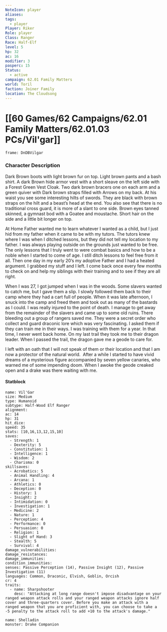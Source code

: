 ```yaml
---
NoteIcon: player
aliases: 
tags:
  - player
Player: Riker
Role: player
Class: Ranger
Race: Half-Elf
level: 5
hp: 32
ac: 16
modifier: 3
pasperc: 15
Status:
  - active
campaign: 62.01 Family Matters
world: Toril
faction: Joiner Family
location: The Cloudsong
---
```

# [[60 Games/62 Campaigns/62.01 Family Matters/62.01.03 PCs/Vil'gar]]

```custom-frames
frame: DnDBVilgar
```


### Character Description
Dark Brown boots with light brown fur on top. Light brown pants and a bash shirt. A dark Brown hide armor vest with a short sleave on the left side with a Forest Green Vest Cloak. Two dark brown bracers one on each arm and a green quiver with Dark brown straps filled with Arrows on my back. At his waist you see some interesting hilts of swords. They are black with brown straps on the hilt and a beast’s head at the end. You also see that there is no traditional cross guard, it is more of a slant to one side. Brown eyes tanned skinned, a gymnast bod with a Goatee and moustache. Short hair on the side and a little bit longer on top.

At Home Father wanted me to learn whatever I wanted as a child, but I just hid from my father when it came to be with my tutors. The tutors knew where I was when I ditched lessons, but they did not tell my location to my father. I was always playing outside on the grounds just wanted to be free. The only lessons that I truly went to were combat basics and how to be a noble when I started to come of age. I still ditch lessons to feel free from it all. Then one day in my early 20’s my adoptive Father and I had a heated argument. I grabbed my stuff and I left. I come back once every few months to check on and help my siblings with their training and to see if they are all right.

When I was 27, I got jumped when I was in the woods. Some slavers wanted to catch me, but I gave them a slip. I slowly followed them back to their camp where they had a cart full of people. When it was late afternoon, I snuck into the camp and freed them and took out as many of the bastards as I could. I was really injured to the point of death. I manage to get away from the remainder of the slavers and came up to some old ruins. There bleeding out a group of rangers saved me. They were a secret order who collect and guard draconic lore which was very fascinating. I asked them if they can train me in their ways. I was training with them for a year. In that time, I never went back home. On my last trail they took me to their dragon leader. When I passed the trail, the dragon gave me a geode to care for.

I left with an oath that I will not speak of them or their location and that I am now a protector of the natural world.  After a while I started to have vivid dreams of a mysterious figure accompanied by seven yellow canaries, who warned me of some impending doom. When I awoke the geode creaked open and a drake was there waiting with me. 

#### Statblock

```statblock
name: Vil'Gar
size: Medium
type: Humanoid
subtype: Half-Wood Elf Ranger
alignment: 
ac: 14
hp: 31
hit_dice:
speed: 35
stats: [10,16,13,12,15,10]
saves:
  - Strength: 1
  - Dexterity: 5
  - Constitution: 1
  - Intelligence: 1
  - Wisdom: 2
  - Charisma: 0
skillsaves:
  - Acrobatics: 5
  - Animal Handling: 4
  - Arcana: 1
  - Athletics: 0
  - Deception: 0
  - History: 1
  - Insight: 2
  - Intimidation: 0
  - Investigation: 1
  - Medicine: 2
  - Nature: 1
  - Perception: 4
  - Performance: 0
  - Persuasion: 0
  - Religion: 1
  - Slight of Hand: 3
  - Stealth: 5
  - Survival: 4
damage_vulnerabilities: 
damage_resistances: 
damage_immunities: 
condition_immunities: 
senses: Passive Perception (14), Passive Insight (12), Passive Investigation (11)
languages: Common, Draconic, Elvish, Goblin, Orcish
cr: 4
traits:
  - name: Sharpshooter
    desc: "Attacking at long range doesn't impose disadvantage on your ranged weapon attack rolls and your ranged weapon attacks ignore half cover and three-quarters cover. Before you make an attack with a ranged weapon that you are proficient with, you can choose to take a -5 penalty to the attack roll to add +10 to the attack's damage."
```


```statblock
name: Shelladin
monster: Drake Companion
```
